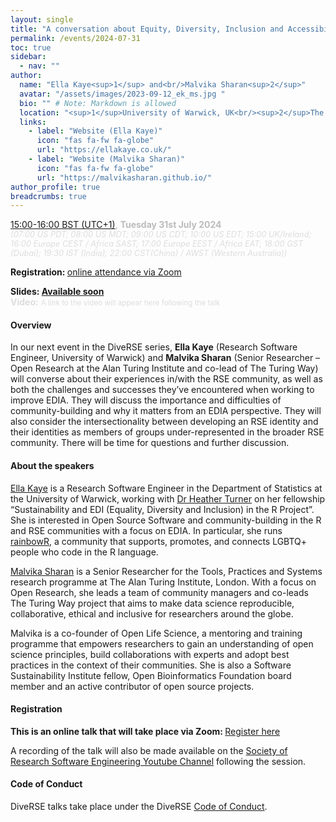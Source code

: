 ```yaml
---
layout: single
title: "A conversation about Equity, Diversity, Inclusion and Accessibility (EDIA) in the RSE community: reflections on successes and challenges"
permalink: /events/2024-07-31
toc: true
sidebar:
  - nav: ""
author:
  name: "Ella Kaye<sup>1</sup> and<br/>Malvika Sharan<sup>2</sup>"
  avatar: "/assets/images/2023-09-12_ek_ms.jpg "
  bio: "" # Note: Markdown is allowed
  location: "<sup>1</sup>University of Warwick, UK<br/><sup>2</sup>The Alan Turing Institute, UK"
  links:
    - label: "Website (Ella Kaye)"
      icon: "fas fa-fw fa-globe"
      url: "https://ellakaye.co.uk/"
    - label: "Website (Malvika Sharan)"
      icon: "fas fa-fw fa-globe"
      url: "https://malvikasharan.github.io/"
author_profile: true
breadcrumbs: true
---
```


<span style="font-size: 1.2em"><strong></strong></span>

<span style="font-size: 1em; color: #bbb;">
        <a
        href="https://www.timeanddate.com/worldclock/fixedtime.html?msg=A+conversation+about+EDIA+in+the+RSE+community%3A+reflections+on+successes+and+challenges&iso=20240731T15&p1=136&ah=1"
        target="_blank" rel="noopener noreferrer">15:00-16:00 BST (UTC+1)</a>, <strong>Tuesday
        31st July 2024</strong></span><br/>
        <em style="color: #ddd; font-size: 0.8rem;">(07:00 US PDT; 08:00 US MDT; 09:00 US CDT; 10:00 US EDT; 15:00 UK/Ireland; 16:00 Europe CEST / Africa SAST; 17:00 Europe EEST / Africa EAT; 18:00 GST (Dubai); 19:30 IST (India); 22:00 CST(China) / AWST (Western Australia))</em>

<span style="font-size: 1em"><strong>Registration: </strong> <a
    href="https://imperial-ac-uk.zoom.us/meeting/register/tJEtdOCqrjIsHNKqVozcKt862xKWy6xiuLtd"
target="_blank" rel="noopener noreferrer">online attendance via Zoom</a>

<span style="font-size: 1em"><strong>Slides: <a href="#"
                                                target="_blank" rel="noopener
                                                noreferrer">Available soon</a></strong> 
<br/>
<span style="font-size: 1em; color: #ddd;"><strong>Video:</strong>
<small>A link to the video will appear here following the talk</small></span>

#### Overview

In our next event in the DiveRSE series, **Ella Kaye** (Research Software
Engineer, University of Warwick) and **Malvika Sharan** (Senior Researcher – Open
Research at the Alan Turing Institute and co-lead of The Turing Way) will
converse about their experiences in/with the RSE community, as well as both the
challenges and successes they’ve encountered when working to improve EDIA. They
will discuss the importance and difficulties of community-building and why it
matters from an EDIA perspective. They will also consider the intersectionality
between developing an RSE identity and their identities as members of groups
under-represented in the broader RSE community. There will be time for
questions and further discussion.

#### About the speakers

[Ella Kaye](https://ellakaye.co.uk/) is a Research Software Engineer in the
Department of Statistics at the University of Warwick, working with [Dr Heather
Turner](https://warwick.ac.uk/fac/sci/statistics/staff/academic-research/turner/)
on her fellowship “Sustainability and EDI (Equality, Diversity and Inclusion)
in the R Project”. She is interested in Open Source Software and
community-building in the R and RSE communities with a focus on EDIA. In
particular, she runs [rainbowR](https://rainbowr.netlify.app/), a community
that supports, promotes, and connects LGBTQ+ people who code in the R language.

[Malvika Sharan](https://malvikasharan.github.io/) is a Senior Researcher for
the Tools, Practices and Systems research programme at The Alan Turing
Institute, London. With a focus on Open Research, she leads a team of community
managers and co-leads The Turing Way project that aims to make data science
reproducible, collaborative, ethical and inclusive for researchers around the
globe.

Malvika is a co-founder of Open Life Science, a mentoring and training
programme that empowers researchers to gain an understanding of open science
principles, build collaborations with experts and adopt best practices in the
context of their communities. She is also a Software Sustainability Institute
fellow, Open Bioinformatics Foundation board member and an active contributor
of open source projects.

#### Registration

<strong>This is an online talk that will take place via Zoom: </strong><a href="https://imperial-ac-uk.zoom.us/meeting/register/tJEtdOCqrjIsHNKqVozcKt862xKWy6xiuLtd"
target="_blank" rel="noopener noreferrer">Register here</a>

A recording of the talk will also be made available on the [Society of Research
Software Engineering Youtube
Channel](https://www.youtube.com/channel/UCL7rYOIAP1Rx_VajLPDF-hA) following the session.

#### Code of Conduct

DiveRSE talks take place under the DiveRSE <a href="/code_of_conduct" target="_blank" rel="noopener noreferrer">Code of Conduct</a>.

